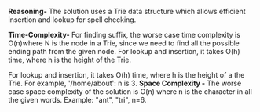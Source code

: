 **Reasoning-**
The solution uses a Trie data structure which allows efficient insertion and lookup for spell checking.

**Time-Complexity-**
For finding suffix, the worse case time complexity is O(n)where N is the node in a Trie, since we need to find all the possible ending path from the given node. For lookup and insertion, it takes O(h) time, where h is the height of the Trie.


For lookup and insertion, it takes O(h) time, where h is the height of a the Trie. For example, '/home/about': n is 3.
**Space Complexity -**
The worse case space complexity of the solution is O(n) where n is the character in all the given words. Example:
"ant", "tri", n=6.